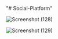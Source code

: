 "# Social-Platform" 

![Screenshot (128)](https://user-images.githubusercontent.com/46415136/103010079-5f0f6500-4540-11eb-9522-35ee47bc0f99.png)

![Screenshot (129)](https://user-images.githubusercontent.com/46415136/103010085-6171bf00-4540-11eb-9264-5e6cda4b7607.png)

